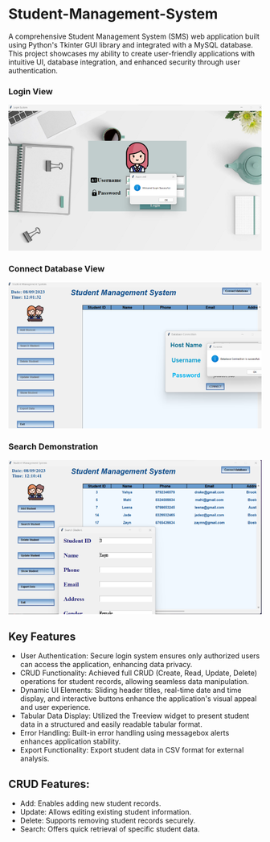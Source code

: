 # Student-Management-System
A comprehensive Student Management System (SMS) web application built using Python's Tkinter GUI library and integrated with a MySQL database. This project showcases my ability to create user-friendly applications with intuitive UI, database integration, and enhanced security through user authentication.

### Login View
![Login Page ](loginpage_demo.png)

### Connect Database View
![Connection ](connectDB_demo.png)

### Search Demonstration 
![Search ](search_demo.png)

## Key Features
* User Authentication: Secure login system ensures only authorized users can access the application, enhancing data privacy.
* CRUD Functionality: Achieved full CRUD (Create, Read, Update, Delete) operations for student records, allowing seamless data manipulation.
* Dynamic UI Elements: Sliding header titles, real-time date and time display, and interactive buttons enhance the application's visual appeal and user experience.
* Tabular Data Display: Utilized the Treeview widget to present student data in a structured and easily readable tabular format.
* Error Handling: Built-in error handling using messagebox alerts enhances application stability.
* Export Functionality: Export student data in CSV format for external analysis.

## CRUD Features:
* Add: Enables adding new student records.
* Update: Allows editing existing student information.
* Delete: Supports removing student records securely.
* Search: Offers quick retrieval of specific student data.
